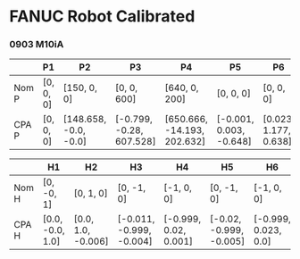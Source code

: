 # FANUC Robot Calibrated

### 0903 M10iA

|       | P1                | P2               | P3              | P4             | P5                  | P6               | P7             |
|-------|------------------|-----------------|----------------|---------------|---------------------|-----------------|---------------|
| Nom P     | [0, 0, 0]  | [150, 0, 0] | [0, 0, 600] | [640, 0, 200] | [0, 0, 0] | [0, 0, 0] | [100, 0, 0] |
| CPA P     | [0, 0, 0]  | [148.658, -0.0, -0.0] | [-0.799, -0.28, 607.528] | [650.666, -14.193, 202.632] | [-0.001, 0.003, -0.648] | [0.023, 1.177, 0.638] | [99.973, -2.333, -0.002] |


|       | H1                | H2               | H3              | H4             | H5                  | H6               |
|-------|------------------|-----------------|----------------|---------------|---------------------|-----------------|
| Nom H     | [0, -0, 1]  | [0, 1, 0]     | [0, -1, 0] | [-1, 0, 0]    | [0, -1, 0] | [-1, 0, 0]  |
| CPA H     | [0.0, -0.0, 1.0]  | [0.0, 1.0, -0.006]     | [-0.011, -0.999, -0.004] | [-0.999, 0.02, 0.001]    | [-0.02, -0.999, -0.005] | [-0.999, 0.023, 0.0]  |
